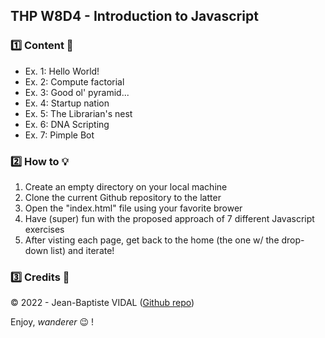 ## THP W8D4 - Introduction to Javascript  

### :one: Content :scroll:
  
- Ex. 1: Hello World!  
- Ex. 2: Compute factorial  
- Ex. 3: Good ol' pyramid...  
- Ex. 4: Startup nation  
- Ex. 5: The Librarian's nest  
- Ex. 6: DNA Scripting  
- Ex. 7: Pimple Bot  
  
### :two: How to :bulb:
  
1. Create an empty directory on your local machine
2. Clone the current Github repository to the latter
3. Open the "index.html" file using your favorite brower
4. Have (super) fun with the proposed approach of 7 different Javascript exercises 
5. After visting each page, get back to the home (the one w/ the drop-down list) and iterate!
  
### :three: Credits :closed_lock_with_key:
&copy; 2022 - Jean-Baptiste VIDAL ([Github repo](https://github.com/GibbZ-78))
  
Enjoy, _wanderer_ :wink: !  
  
